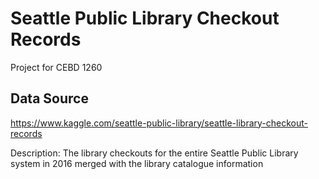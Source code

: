 # Seattle Public Library Checkout Records
Project for CEBD 1260

## Data Source
https://www.kaggle.com/seattle-public-library/seattle-library-checkout-records

Description: The library checkouts for the entire Seattle Public Library system in 2016 merged with the library catalogue information
